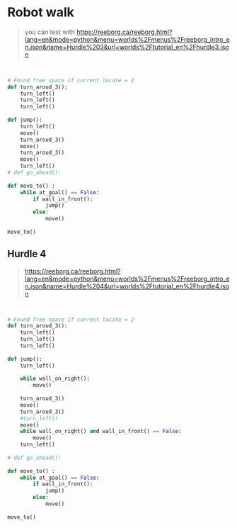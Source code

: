 # Robot walk

> you can test with https://reeborg.ca/reeborg.html?lang=en&mode=python&menu=worlds%2Fmenus%2Freeborg_intro_en.json&name=Hurdle%203&url=worlds%2Ftutorial_en%2Fhurdle3.json

```python

 
# Found free space if current locate = 2
def turn_aroud_3():
    turn_left()
    turn_left()
    turn_left()
    
def jump():
    turn_left()
    move()
    turn_aroud_3()
    move()
    turn_aroud_3()
    move()
    turn_left()
# def go_ahead():
    
def move_to() :
    while at_goal() == False:
        if wall_in_front():
            jump()
        else:
            move()
    
move_to()
```

## Hurdle 4
> https://reeborg.ca/reeborg.html?lang=en&mode=python&menu=worlds%2Fmenus%2Freeborg_intro_en.json&name=Hurdle%204&url=worlds%2Ftutorial_en%2Fhurdle4.json

```python

 
# Found free space if current locate = 2
def turn_aroud_3():
    turn_left()
    turn_left()
    turn_left()
    
def jump():
    turn_left()
    
    while wall_on_right():
        move()
    
    turn_aroud_3()
    move()
    turn_aroud_3()
    #turn_left()
    move()
    while wall_on_right() and wall_in_front() == False:
        move()
    turn_left()
    
# def go_ahead():
    
def move_to() :
    while at_goal() == False:
        if wall_in_front():
            jump()
        else:
            move()
    
move_to()
```
